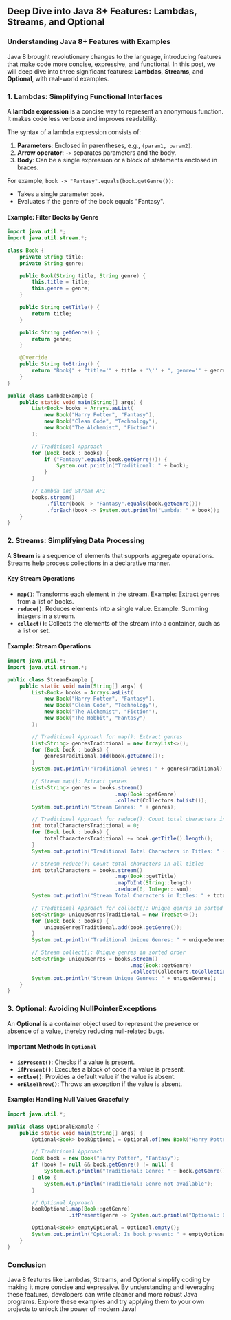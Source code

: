 ## Deep Dive into Java 8+ Features: Lambdas, Streams, and Optional

### Understanding Java 8+ Features with Examples

Java 8 brought revolutionary changes to the language, introducing features that make code more concise, expressive, and functional. In this post, we will deep dive into three significant features: **Lambdas**, **Streams**, and **Optional**, with real-world examples.

### 1. Lambdas: Simplifying Functional Interfaces
A **lambda expression** is a concise way to represent an anonymous function. It makes code less verbose and improves readability.

The syntax of a lambda expression consists of:
1. **Parameters**: Enclosed in parentheses, e.g., `(param1, param2)`.
2. **Arrow operator**: `->` separates parameters and the body.
3. **Body**: Can be a single expression or a block of statements enclosed in braces.

For example, `book -> "Fantasy".equals(book.getGenre())`:
- Takes a single parameter `book`.
- Evaluates if the genre of the book equals "Fantasy".

#### Example: Filter Books by Genre

```java
import java.util.*;
import java.util.stream.*;

class Book {
    private String title;
    private String genre;

    public Book(String title, String genre) {
        this.title = title;
        this.genre = genre;
    }

    public String getTitle() {
        return title;
    }

    public String getGenre() {
        return genre;
    }

    @Override
    public String toString() {
        return "Book{" + "title='" + title + '\'' + ", genre='" + genre + '\'' + '}';
    }
}

public class LambdaExample {
    public static void main(String[] args) {
        List<Book> books = Arrays.asList(
            new Book("Harry Potter", "Fantasy"),
            new Book("Clean Code", "Technology"),
            new Book("The Alchemist", "Fiction")
        );

        // Traditional Approach
        for (Book book : books) {
            if ("Fantasy".equals(book.getGenre())) {
                System.out.println("Traditional: " + book);
            }
        }

        // Lambda and Stream API
        books.stream()
             .filter(book -> "Fantasy".equals(book.getGenre()))
             .forEach(book -> System.out.println("Lambda: " + book));
    }
}
```

### 2. Streams: Simplifying Data Processing
A **Stream** is a sequence of elements that supports aggregate operations. Streams help process collections in a declarative manner.

#### Key Stream Operations
- **`map()`**: Transforms each element in the stream. Example: Extract genres from a list of books.
- **`reduce()`**: Reduces elements into a single value. Example: Summing integers in a stream.
- **`collect()`**: Collects the elements of the stream into a container, such as a list or set.

#### Example: Stream Operations

```java
import java.util.*;
import java.util.stream.*;

public class StreamExample {
    public static void main(String[] args) {
        List<Book> books = Arrays.asList(
            new Book("Harry Potter", "Fantasy"),
            new Book("Clean Code", "Technology"),
            new Book("The Alchemist", "Fiction"),
            new Book("The Hobbit", "Fantasy")
        );

        // Traditional Approach for map(): Extract genres
        List<String> genresTraditional = new ArrayList<>();
        for (Book book : books) {
            genresTraditional.add(book.getGenre());
        }
        System.out.println("Traditional Genres: " + genresTraditional);

        // Stream map(): Extract genres
        List<String> genres = books.stream()
                                   .map(Book::getGenre)
                                   .collect(Collectors.toList());
        System.out.println("Stream Genres: " + genres);

        // Traditional Approach for reduce(): Count total characters in all titles
        int totalCharactersTraditional = 0;
        for (Book book : books) {
            totalCharactersTraditional += book.getTitle().length();
        }
        System.out.println("Traditional Total Characters in Titles: " + totalCharactersTraditional);

        // Stream reduce(): Count total characters in all titles
        int totalCharacters = books.stream()
                                   .map(Book::getTitle)
                                   .mapToInt(String::length)
                                   .reduce(0, Integer::sum);
        System.out.println("Stream Total Characters in Titles: " + totalCharacters);

        // Traditional Approach for collect(): Unique genres in sorted order
        Set<String> uniqueGenresTraditional = new TreeSet<>();
        for (Book book : books) {
            uniqueGenresTraditional.add(book.getGenre());
        }
        System.out.println("Traditional Unique Genres: " + uniqueGenresTraditional);

        // Stream collect(): Unique genres in sorted order
        Set<String> uniqueGenres = books.stream()
                                        .map(Book::getGenre)
                                        .collect(Collectors.toCollection(TreeSet::new));
        System.out.println("Stream Unique Genres: " + uniqueGenres);
    }
}
```

### 3. Optional: Avoiding NullPointerExceptions
An **Optional** is a container object used to represent the presence or absence of a value, thereby reducing null-related bugs.

#### Important Methods in `Optional`
- **`isPresent()`**: Checks if a value is present.
- **`ifPresent()`**: Executes a block of code if a value is present.
- **`orElse()`**: Provides a default value if the value is absent.
- **`orElseThrow()`**: Throws an exception if the value is absent.

#### Example: Handling Null Values Gracefully

```java
import java.util.*;

public class OptionalExample {
    public static void main(String[] args) {
        Optional<Book> bookOptional = Optional.of(new Book("Harry Potter", "Fantasy"));

        // Traditional Approach
        Book book = new Book("Harry Potter", "Fantasy");
        if (book != null && book.getGenre() != null) {
            System.out.println("Traditional: Genre: " + book.getGenre());
        } else {
            System.out.println("Traditional: Genre not available");
        }

        // Optional Approach
        bookOptional.map(Book::getGenre)
                    .ifPresent(genre -> System.out.println("Optional: Genre: " + genre));

        Optional<Book> emptyOptional = Optional.empty();
        System.out.println("Optional: Is book present: " + emptyOptional.isPresent());
    }
}
```

### Conclusion
Java 8 features like Lambdas, Streams, and Optional simplify coding by making it more concise and expressive. By understanding and leveraging these features, developers can write cleaner and more robust Java programs. Explore these examples and try applying them to your own projects to unlock the power of modern Java!

